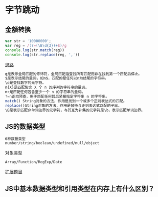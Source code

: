 # 字节跳动

## 金额转换

```js
var str = '10000000';
var reg = /(?=(\B\d{3})+$)/g
console.log(str.match(reg))
console.log(str.replace(reg, ','))
```

[思路](https://juejin.im/post/5abb5b01f265da237f1e5a92)
```js
g是表示全局匹配的修饰符，全局匹配指查找所有匹配而非在找到第一个匹配后停止。
$是表示结尾的量词，如n$，匹配的是任何以n为结尾的字符串。
\d是查找数字的元字符。
n{X}是匹配包含 X 个 n 的序列的字符串的量词。
n+是匹配任何包含至少一个 n 的字符串的量词。
?=n正向预查，用于匹配任何其后紧接指定字符串 n 的字符串。
match() String对象的方法，作用是找到一个或多个正则表达式的匹配。
replace()String对象的方法，作用是替换与正则表达式匹配的子串。
\B是表示匹配非单词边界的元字符，与其互为补集的元字符是\b，表示匹配单词边界。
```

## JS的数据类型

```
6种数据类型
number/string/boolean/undefined/null/object
```

对象类型
```
Array/Function/RegExp/Date
```

[扩展题目](https://juejin.im/post/5b2b0a6051882574de4f3d96)

## JS中基本数据类型和引用类型在内存上有什么区别？

